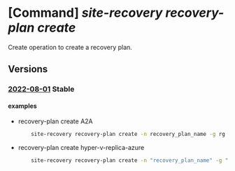 # [Command] _site-recovery recovery-plan create_

Create operation to create a recovery plan.

## Versions

### [2022-08-01](/Resources/mgmt-plane/L3N1YnNjcmlwdGlvbnMve30vcmVzb3VyY2Vncm91cHMve30vcHJvdmlkZXJzL21pY3Jvc29mdC5yZWNvdmVyeXNlcnZpY2VzL3ZhdWx0cy97fS9yZXBsaWNhdGlvbnJlY292ZXJ5cGxhbnMve30=/2022-08-01.xml) **Stable**

<!-- mgmt-plane /subscriptions/{}/resourcegroups/{}/providers/microsoft.recoveryservices/vaults/{}/replicationrecoveryplans/{} 2022-08-01 -->

#### examples

- recovery-plan create A2A
    ```bash
        site-recovery recovery-plan create -n recovery_plan_name -g rg --vault-name vault_name --groups '[{group-type:Boot,replication-protected-items:[{id:protected_item_id,virtual-machine-id:vm_id}]}]' --primary-fabric-id fabric1_id --recovery-fabric-id fabric2_id --failover-deployment-model ResourceManager
    ```

- recovery-plan create hyper-v-replica-azure
    ```bash
        site-recovery recovery-plan create -n "recovery_plan_name" -g "rg" --vault-name "vault_name" --groups '[{group-type:Boot,replication-protected-items:[{id:"protected_item_id",virtual-machine-id:"protectable_item_id"}]}]' --primary-fabric-id "fabric_id" --recovery-fabric-id \"Microsoft Azure\" --failover-deployment-model ResourceManager
    ```
